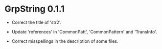 # GrpString 0.1.1

* Correct the title of 'str2'.

* Update 'references' in 'CommonPatt', 'CommonPattern' and 'TransInfo'.

* Correct misspellings in the description of some files. 